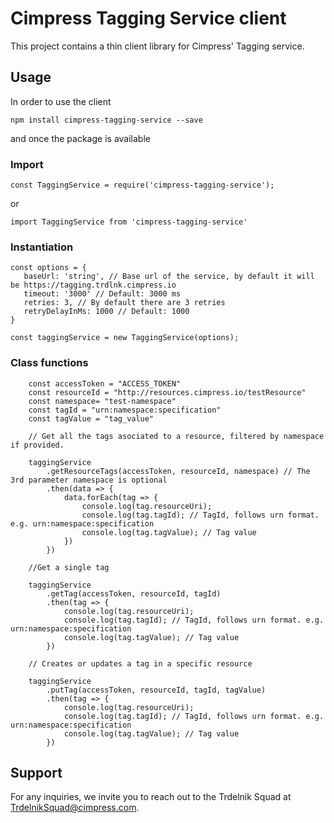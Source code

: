 # Cimpress Tagging Service client

This project contains a thin client library for Cimpress' Tagging service.

## Usage

In order to use the client

`npm install cimpress-tagging-service --save`

and once the package is available

### Import

`const TaggingService = require('cimpress-tagging-service');`

or 

`import TaggingService from 'cimpress-tagging-service'`

### Instantiation
```
const options = {
   baseUrl: 'string', // Base url of the service, by default it will be https://tagging.trdlnk.cimpress.io
   timeout: '3000' // Default: 3000 ms
   retries: 3, // By default there are 3 retries
   retryDelayInMs: 1000 // Default: 1000
}

const taggingService = new TaggingService(options);

```
### Class functions 

```
    const accessToken = "ACCESS_TOKEN"
    const resourceId = "http://resources.cimpress.io/testResource"
    const namespace= "test-namespace"
    const tagId = "urn:namespace:specification"
    const tagValue = "tag_value"

    // Get all the tags asociated to a resource, filtered by namespace if provided.

    taggingService
        .getResourceTags(accessToken, resourceId, namespace) // The 3rd parameter namespace is optional
        .then(data => {
            data.forEach(tag => {
                console.log(tag.resourceUri);
                console.log(tag.tagId); // TagId, follows urn format. e.g. urn:namespace:specification
                console.log(tag.tagValue); // Tag value
            })
        })
    
    //Get a single tag

    taggingService
        .getTag(accessToken, resourceId, tagId)
        .then(tag => {
            console.log(tag.resourceUri);
            console.log(tag.tagId); // TagId, follows urn format. e.g. urn:namespace:specification
            console.log(tag.tagValue); // Tag value
        })

    // Creates or updates a tag in a specific resource

    taggingService
        .putTag(accessToken, resourceId, tagId, tagValue) 
        .then(tag => {
            console.log(tag.resourceUri);
            console.log(tag.tagId); // TagId, follows urn format. e.g. urn:namespace:specification
            console.log(tag.tagValue); // Tag value
        })
```

## Support

For any inquiries, we invite you to reach out to the Trdelnik Squad at TrdelnikSquad@cimpress.com.
